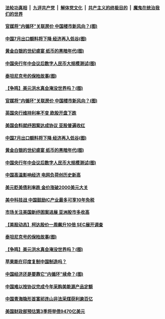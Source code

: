 

####  [法轮功真相](../../../../basic/blob/master/README.md?t=08070602) &nbsp;|&nbsp; [九评共产党](../../../../9ping.md/blob/master/README.md?t=08070602) &nbsp;|&nbsp; [解体党文化](../../../../jtdwh.md/blob/master/README.md?t=08070602)  &nbsp;|&nbsp; [共产主义的终极目的](../../../../gczydzjmd.md/blob/master/README.md?t=08070602) &nbsp;|&nbsp; [魔鬼在统治我们的世界](../../../../mgztzwmdsj.md/blob/master/README.md?t=08070602) 

#### [官媒将“内循环”关联房价 中国楼市新风向？(图)](../pages/p5/942087.md?t=08070602) 

#### [中国7月出口额料将下降 经济再入低谷(图)](../pages/p5/942077.md?t=08070602) 

#### [黄金白银的世纪盛宴 纸币的黑暗年代(图)](../pages/p5/942021.md?t=08070602) 

#### [中国央行年中会议后数字人民币大规模测试(图)](../pages/p5/942018.md?t=08070602) 

#### [泰坦尼克号的保险故事(图)](../pages/p5/941939.md?t=08070602) 

#### [【争鸣】美元洪水真会淹没世界吗？(图)](../pages/p5/941934.md?t=08070602) 

#### [官媒将“内循环”关联房价 中国楼市新风向？(图)](../pages/p5/942087.md?t=08070602) 

#### [英国央行维持利率不变 欧股开盘下跌](../pages/p5/942082.md?t=08070602) 

#### [美国会料就纾困案达成协议 亚股普遍收红](../pages/p5/942081.md?t=08070602) 

#### [中国7月出口额料将下降 经济再入低谷(图)](../pages/p5/942077.md?t=08070602) 

#### [黄金白银的世纪盛宴 纸币的黑暗年代(图)](../pages/p5/942021.md?t=08070602) 

#### [中国央行年中会议后数字人民币大规模测试(图)](../pages/p5/942018.md?t=08070602) 

#### [中国高温影响经济 电网负荷创历史新高](../pages/p5/942004.md?t=08070602) 

#### [美元贬美债利率跌 金价涨破2000美元大关](../pages/p5/941999.md?t=08070602) 

#### [美中科技战 中国鼓励IC产业最多可享10年免税](../pages/p5/941996.md?t=08070602) 

#### [市场关注美国新纾困案进展 亚洲股市多收高](../pages/p5/941992.md?t=08070602) 


#### [【美股动态】柯达股价一周飙升10倍 SEC展开调查](../pages/p5/941952.md?t=08070602) 

#### [泰坦尼克号的保险故事(图)](../pages/p5/941939.md?t=08070602) 

#### [【争鸣】美元洪水真会淹没世界吗？(图)](../pages/p5/941934.md?t=08070602) 

#### [苹果能在印度复制中国制造吗？](../pages/p5/941938.md?t=08070602) 

#### [中国经济还是要靠它“内循环”续命？(图)](../pages/p5/941896.md?t=08070602) 

#### [中国难以按协议完成今年采购美能源产品定额](../pages/p5/941917.md?t=08070602) 

#### [中国青海隐形首富祁连山非法采煤获利逾百亿](../pages/p5/941884.md?t=08070602) 

#### [美国财政部预估第3季将举债9470亿美元](../pages/p5/941883.md?t=08070602) 


